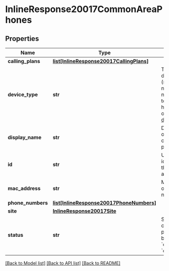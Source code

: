 # InlineResponse20017CommonAreaPhones

## Properties
Name | Type | Description | Notes
------------ | ------------- | ------------- | -------------
**calling_plans** | [**list[InlineResponse20017CallingPlans]**](InlineResponse20017CallingPlans.md) |  | [optional] 
**device_type** | **str** | Type of device (manufacturer name + model name). Refer to the table here for a list of [supported devices](https://marketplace.zoom.us/docs/api-reference/other-references/zoomphone-supporteddevice). | [optional] 
**display_name** | **str** | Display name of the common area phone. | [optional] 
**id** | **str** | Unique identifier of the common area phone. | [optional] 
**mac_address** | **str** |  Mac address or serial number. | [optional] 
**phone_numbers** | [**list[InlineResponse20017PhoneNumbers]**](InlineResponse20017PhoneNumbers.md) |  | [optional] 
**site** | [**InlineResponse20017Site**](InlineResponse20017Site.md) |  | [optional] 
**status** | **str** | Status of the common area phone. It can be either &#x60;online&#x60; or &#x60;offline&#x60;. | [optional] 

[[Back to Model list]](../README.md#documentation-for-models) [[Back to API list]](../README.md#documentation-for-api-endpoints) [[Back to README]](../README.md)

